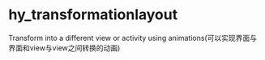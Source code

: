 # hy_transformationlayout
Transform into a different view or activity using animations(可以实现界面与界面和view与view之间转换的动画)
